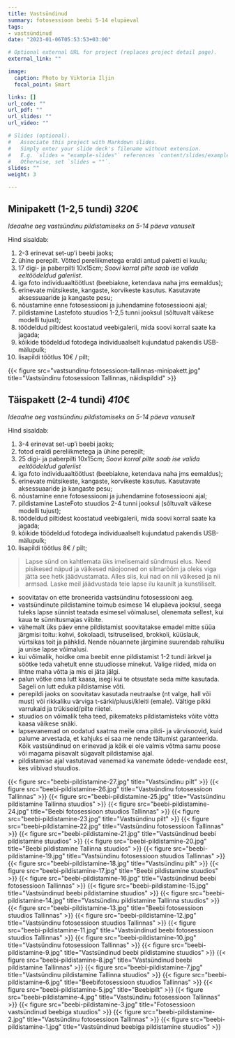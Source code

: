 ```yaml
---
title: Vastsündinud
summary: fotosessioon beebi 5-14 elupäeval
tags:
- vastsündinud
date: "2023-01-06T05:53:53+03:00"

# Optional external URL for project (replaces project detail page).
external_link: ""

image:
  caption: Photo by Viktoria Iljin
  focal_point: Smart

links: []
url_code: ""
url_pdf: ""
url_slides: ""
url_video: ""

# Slides (optional).
#   Associate this project with Markdown slides.
#   Simply enter your slide deck's filename without extension.
#   E.g. `slides = "example-slides"` references `content/slides/example-slides.md`.
#   Otherwise, set `slides = ""`.
slides: ""
weight: 3

---
```

## Minipakett (1-2,5 tundi) *320*€ 

_Ideaalne aeg vastsündinu pildistamiseks on 5-14 päeva vanuselt_

Hind sisaldab:
1. 2-3 erinevat set-up’i beebi jaoks;
2. ühine perepilt. Võtted pereliikmetega eraldi antud paketti ei kuulu;
3. 17 digi- ja paberpilti 10x15cm; _Soovi korral pilte saab ise valida eeltöödeldud galeriist._
4. iga foto individuaaltöötlust (beebiakne, ketendava naha jms eemaldus);
5. erinevate mütsikeste, kangaste, korvikeste kasutus. Kasutavate aksessuaaride ja kangaste pesu;
6. nõustamine enne fotosessiooni ja juhendamine fotosessiooni ajal;
7. pildistamine Lastefoto stuudios 1-2,5 tunni jooksul (sõltuvalt väikese modelli tujust);
8. töödeldud piltidest koostatud veebigalerii, mida soovi korral saate ka jagada;
9. kõikide töödeldud fotodega individuaalselt kujundatud pakendis USB-mälupulk;
10. lisapildi töötlus 10€ / pilt;

{{< figure src="vastsundinu-fotosessioon-tallinnas-minipakett.jpg" title="Vastsündinu fotosessioon Tallinnas, näidispildid" >}}

## Täispakett (2-4 tundi) *410*€ 

_Ideaalne aeg vastsündinu pildistamiseks on 5-14 päeva vanuselt_

Hind sisaldab:
1. 3-4 erinevat set-up’i beebi jaoks;
2. fotod eraldi pereliikmetega ja ühine perepilt;
3. 25 digi- ja paberpilti 10x15cm; *Soovi korral pilte saab ise valida eeltöödeldud galeriist*
4. iga foto individuaaltöötlust (beebiakne, ketendava naha jms eemaldus);
5. erinevate mütsikeste, kangaste, korvikeste kasutus. Kasutavate aksessuaaride ja kangaste pesu;
6. nõustamine enne fotosessiooni ja juhendamine fotosessiooni ajal;
7. pildistamine LasteFoto stuudios 2-4 tunni jooksul (sõltuvalt väikese modelli tujust);
8. töödeldud piltidest koostatud veebigalerii, mida soovi korral saate ka jagada;
9. kõikide töödeldud fotodega individuaalselt kujundatud pakendis USB-mälupulk;
10. lisapildi töötlus 8€ / pilt;

> Lapse sünd on kahtlemata üks imelisemaid sündmusi elus. Need pisikesed näpud ja väikesed näojooned on silmarõõm ja oleks viga jätta see hetk jäädvustamata. Alles siis, kui nad on nii väikesed ja nii armsad. Laske meil jäädvustada teie lapse ilu kaunilt ja kunstiliselt.

- soovitatav on ette broneerida vastsündinu fotosessiooni aeg.
- vastsündinute pildistamine toimub esimese 14 elupäeva jooksul, seega tuleks lapse sünnist teatada esimesel võimalusel, olenemata sellest, kui kaua te sünnitusmajas viibite.
- vähemalt üks päev enne pildistamist soovitatakse emadel mitte süüa järgmisi toitu: kohvi, šokolaadi, tsitruselised, brokkoli, küüslauk, vürtsikas toit ja pähklid. Nende nõuannete järgimine suurendab rahuliku ja unise lapse võimalusi.
- kui võimalik, hoidke oma beebit enne pildistamist 1-2 tundi ärkvel ja söötke teda vahetult enne stuudiosse minekut. Valige riided, mida on lihtne maha võtta ja mis ei jäta jälgi. 
- palun võtke oma lutt kaasa, isegi kui te otsustate seda mitte kasutada. Sageli on lutt eduka pildistamise võti.
- perepildi jaoks on soovitatav kasutada neutraalse (nt valge, hall või must) või rikkaliku värviga t-särki/pluusi/kleiti (emale). Vältige pikki varrukaid ja trükiseid/pilte riietel.
- stuudios on võimalik teha teed, pikemateks pildistamisteks võite võtta kaasa väikese snäki.
- lapsevanemad on oodatud saatma meile oma pildi- ja värvisoovid, kuid palume arvestada, et kahjuks ei saa me nende täitumist garanteerida. Kõik vastsündinud on erinevad ja kõik ei ole valmis võtma samu poose või magama piisavalt sügavalt pildistamise ajal.
- pildistamise ajal vastutavad vanemad ka vanemate õdede-vendade eest, kes viibivad stuudios.

{{< figure src="beebi-pildistamine-27.jpg" title="Vastsündinu pilt" >}}
{{< figure src="beebi-pildistamine-26.jpg" title="Vastsündinu fotosessioon Tallinnas" >}}
{{< figure src="beebi-pildistamine-25.jpg" title="Vastsündinu pildistamine Tallinna stuudios" >}}
{{< figure src="beebi-pildistamine-24.jpg" title="Beebi fotosessioon stuudios Tallinnas" >}}
{{< figure src="beebi-pildistamine-23.jpg" title="Vastsündinu pilt" >}}
{{< figure src="beebi-pildistamine-22.jpg" title="Vastsündinu fotosessioon Tallinnas" >}}
{{< figure src="beebi-pildistamine-21.jpg" title="Vastsündinud beebi pildistamine stuudios" >}}
{{< figure src="beebi-pildistamine-20.jpg" title="Beebi pildistamine Tallinna stuudios" >}}
{{< figure src="beebi-pildistamine-19.jpg" title="Vastsündinu fotosessioon stuudios Tallinnas" >}}
{{< figure src="beebi-pildistamine-18.jpg" title="Vastsündinu pilt" >}}
{{< figure src="beebi-pildistamine-17.jpg" title="Beebi pildistamine stuudios" >}}
{{< figure src="beebi-pildistamine-16.jpg" title="Vastsündinud beebi fotosessioon Tallinnas" >}}
{{< figure src="beebi-pildistamine-15.jpg" title="Vastsündinud beebi pildistamine stuudios" >}}
{{< figure src="beebi-pildistamine-14.jpg" title="Vastsündinu pildistamine Tallinna stuudios" >}}
{{< figure src="beebi-pildistamine-13.jpg" title="Beebi fotosessioon stuudios Tallinnas" >}}
{{< figure src="beebi-pildistamine-12.jpg" title="Vastsündinu fotosessioon stuudios Tallinnas" >}}
{{< figure src="beebi-pildistamine-11.jpg" title="Vastsündinud beebi fotosessioon stuudios Tallinnas" >}}
{{< figure src="beebi-pildistamine-10.jpg" title="Vastsündinu fotosessioon Tallinnas" >}}
{{< figure src="beebi-pildistamine-9.jpg" title="Vastsündinud beebi pildistamine stuudios" >}}
{{< figure src="beebi-pildistamine-8.jpg" title="Vastsündinud beebi pildistamine Tallinnas" >}}
{{< figure src="beebi-pildistamine-7.jpg" title="Vastsündinu pildistamine Tallinna stuudios" >}}
{{< figure src="beebi-pildistamine-6.jpg" title="Beebifotosessioon stuudios Tallinnas" >}}
{{< figure src="beebi-pildistamine-5.jpg" title="Beebipilt" >}}
{{< figure src="beebi-pildistamine-4.jpg" title="Vastsündinu fotosessioon Tallinnas" >}}
{{< figure src="beebi-pildistamine-3.jpg" title="Fotosessioon vastsündinud beebiga stuudios" >}}
{{< figure src="beebi-pildistamine-2.jpg" title="Vastsündinu fotosessioon Tallinnas" >}}
{{< figure src="beebi-pildistamine-1.jpg" title="Vastsündinud beebiga pildistamine stuudios" >}}